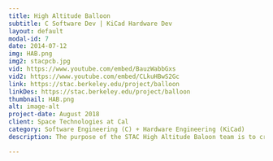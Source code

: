 ```yaml
---
title: High Altitude Balloon
subtitle: C Software Dev | KiCad Hardware Dev
layout: default
modal-id: 7
date: 2014-07-12
img: HAB.png
img2: stacpcb.jpg
vid: https://www.youtube.com/embed/BauzWabbGxs
vid2: https://www.youtube.com/embed/CLkuHBwS2Gc
link: https://stac.berkeley.edu/project/balloon
linkDes: https://stac.berkeley.edu/project/balloon
thumbnail: HAB.png
alt: image-alt
project-date: August 2018
client: Space Technologies at Cal
category: Software Engineering (C) + Hardware Engineering (KiCad)
description: The purpose of the STAC High Altitude Baloon team is to create inexpensive and accessible ways for companies and organizations to test their experiments in low gravity, high altitude environments. I joined the STAC High Altitude Balloon team as a project engineer in both hardware and software engineering. I designed a custom PCB in KiCad to standardize and increase success rate of HAB launches by modularizing component functionality. I developed software to track and communicate with the HAB payload up to 100k feet. I assisted in creating hypotheses to pair with our experients to test the effects of high-altitude, low-gravity environments. 

---
```

